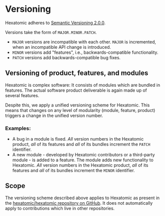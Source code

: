 # Versioning 

Hexatomic adheres to [Semantic Versioning 2.0.0](https://semver.org/).

Versions take the form of `MAJOR.MINOR.PATCH`.

- `MAJOR` versions are incompatible with each other. `MAJOR` is incremented, when an incompatible API change is introduced.
- `MINOR` versions add "features", i.e., backwards-compatible functionality.
- `PATCH` versions add backwards-compatible bug fixes.

## Versioning of product, features, and modules

Hexatomic is complex software: It consists of modules which are bundled in features.
The actual software product deliverable is again made up of several features.
<!-- TODO See sections Architecture & terminology for details. -->

Despite this, we apply a unified versioning scheme for Hexatomic.
This means that changes on any level of modularity (module, feature, product) triggers
a change in the unified version number.

### Examples:

- A bug in a module is fixed. *All* version numbers in the Hexatomic product, *all* of its features
and *all* of its bundles increment the `PATCH` identifier.
- A new module - developed by Hexatomic contributors or a third-party module - is added to a feature.
The module adds new functionality to Hexatomic. *All* version numbers in the Hexatomic product, *all* of its features
and *all* of its bundles increment the `MINOR` identifier.

## Scope

The versioning scheme described above applies to Hexatomic as present in the [hexatomic/hexatomic repository on GitHub](https://github.com/hexatomic/hexatomic).
It does not automatically apply to contributions which live in other repositories.